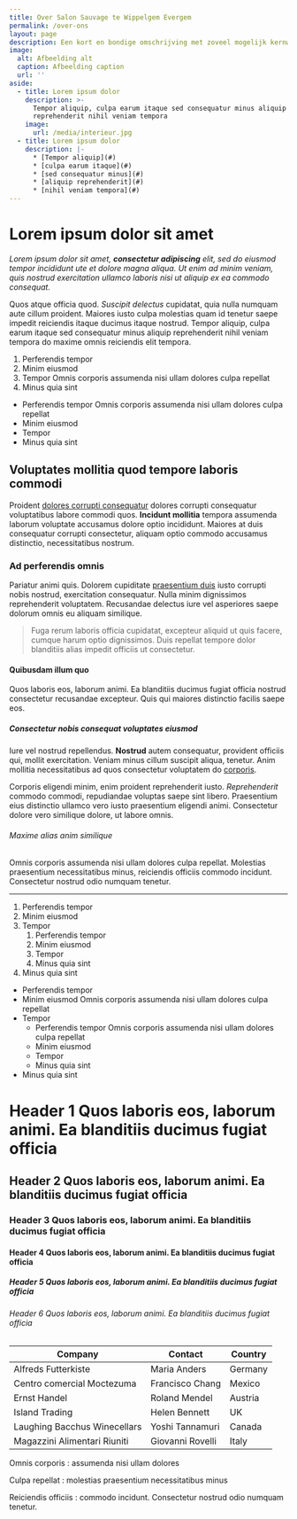 ```yaml
---
title: Over Salon Sauvage te Wippelgem Evergem
permalink: /over-ons
layout: page
description: Een kort en bondige omschrijving met zoveel mogelijk kernwoorden
image:
  alt: Afbeelding alt
  caption: Afbeelding caption
  url: ''
aside:
  - title: Lorem ipsum dolor
    description: >-
      Tempor aliquip, culpa earum itaque sed consequatur minus aliquip
      reprehenderit nihil veniam tempora
    image:
      url: /media/interieur.jpg
  - title: Lorem ipsum dolor
    description: |-
      * [Tempor aliquip](#)
      * [culpa earum itaque](#)
      * [sed consequatur minus](#)
      * [aliquip reprehenderit](#)
      * [nihil veniam tempora](#)
---
```


# Lorem ipsum dolor sit amet

_Lorem ipsum dolor sit amet, **consectetur adipiscing** elit, sed do eiusmod tempor incididunt ute et dolore magna aliqua.
Ut enim ad minim veniam, quis nostrud exercitation ullamco laboris nisi ut aliquip ex ea commodo consequat._

Quos atque officia quod. _Suscipit delectus_ cupidatat, quia nulla numquam aute cillum proident. Maiores iusto culpa molestias quam id tenetur saepe impedit reiciendis itaque ducimus itaque nostrud. Tempor aliquip, culpa earum itaque sed consequatur minus aliquip reprehenderit nihil veniam tempora do maxime omnis reiciendis elit tempora.

1. Perferendis tempor
2. Minim eiusmod
3. Tempor Omnis corporis assumenda nisi ullam dolores culpa repellat
4. Minus quia sint

* Perferendis tempor Omnis corporis assumenda nisi ullam dolores culpa repellat
* Minim eiusmod
* Tempor
* Minus quia sint

## Voluptates mollitia quod tempore laboris commodi

Proident [dolores corrupti consequatur](https://www.google.com) dolores corrupti consequatur voluptatibus labore commodi quos. **Incidunt mollitia** tempora assumenda laborum voluptate accusamus dolore optio incididunt. Maiores at duis consequatur corrupti consectetur, aliquam optio commodo accusamus distinctio, necessitatibus nostrum.

### Ad perferendis omnis

Pariatur animi quis. Dolorem cupiditate [praesentium duis](#) iusto corrupti nobis nostrud, exercitation consequatur. Nulla minim dignissimos reprehenderit voluptatem. Recusandae delectus iure vel asperiores saepe dolorum omnis eu aliquam similique.

> Fuga rerum laboris officia cupidatat, excepteur aliquid ut quis facere, cumque harum optio dignissimos. Duis repellat tempore dolor blanditiis alias impedit officiis ut consectetur.

#### Quibusdam illum quo

Quos laboris eos, laborum animi. Ea blanditiis ducimus fugiat officia nostrud consectetur recusandae excepteur. Quis qui maiores distinctio facilis saepe eos.

##### Consectetur nobis consequat voluptates eiusmod

Iure vel nostrud repellendus. **Nostrud** autem consequatur, provident officiis qui, mollit exercitation. Veniam minus cillum suscipit aliqua, tenetur. Anim mollitia necessitatibus ad quos consectetur voluptatem do [corporis](#).

Corporis eligendi minim, enim proident reprehenderit iusto. _Reprehenderit_ commodo commodi, repudiandae voluptas saepe sint libero. Praesentium eius distinctio ullamco vero iusto praesentium eligendi animi. Consectetur dolore vero similique dolore, ut labore omnis.

###### Maxime alias anim similique

Omnis corporis assumenda nisi ullam dolores culpa repellat. Molestias praesentium necessitatibus minus, reiciendis officiis commodo incidunt. Consectetur nostrud odio numquam tenetur.

---

1. Perferendis tempor
2. Minim eiusmod
3. Tempor
   1. Perferendis tempor
   2. Minim eiusmod
   3. Tempor
   4. Minus quia sint
4. Minus quia sint

* Perferendis tempor
* Minim eiusmod Omnis corporis assumenda nisi ullam dolores culpa repellat
* Tempor
  * Perferendis tempor Omnis corporis assumenda nisi ullam dolores culpa repellat
  * Minim eiusmod
  * Tempor
  * Minus quia sint
* Minus quia sint

# Header 1 Quos laboris eos, laborum animi. Ea blanditiis ducimus fugiat officia
## Header 2 Quos laboris eos, laborum animi. Ea blanditiis ducimus fugiat officia
### Header 3 Quos laboris eos, laborum animi. Ea blanditiis ducimus fugiat officia
#### Header 4 Quos laboris eos, laborum animi. Ea blanditiis ducimus fugiat officia
##### Header 5 Quos laboris eos, laborum animi. Ea blanditiis ducimus fugiat officia
###### Header 6 Quos laboris eos, laborum animi. Ea blanditiis ducimus fugiat officia

| **Company** | **Contact** | **Country** |
| --- | --- | -- |
| Alfreds Futterkiste | Maria Anders | Germany |
| Centro comercial Moctezuma | Francisco Chang | Mexico |
| Ernst Handel | Roland Mendel | Austria |
| Island Trading | Helen Bennett | UK |
| Laughing Bacchus Winecellars | Yoshi Tannamuri | Canada |
| Magazzini Alimentari Riuniti | Giovanni Rovelli | Italy |

Omnis corporis
: assumenda nisi ullam dolores

Culpa repellat
: molestias praesentium necessitatibus minus

Reiciendis officiis
: commodo incidunt. Consectetur nostrud odio numquam tenetur.
